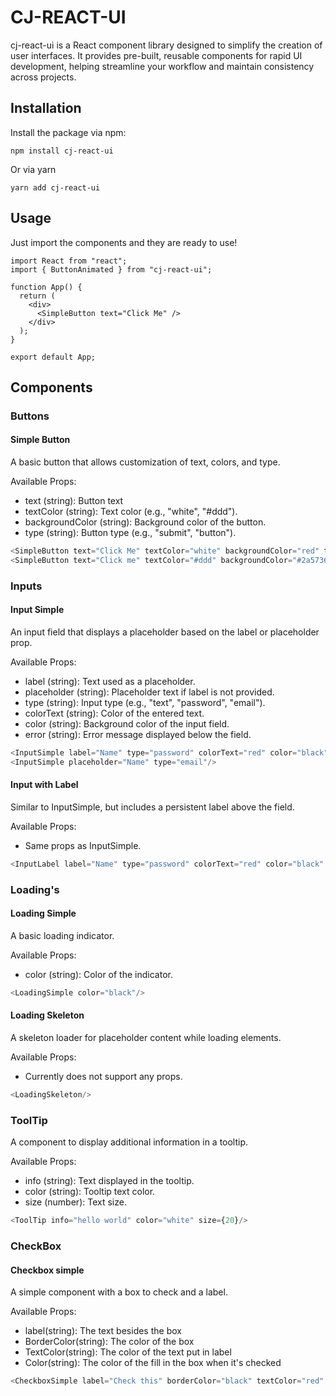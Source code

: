 # CJ-REACT-UI

cj-react-ui is a React component library designed to simplify the creation of user interfaces. It provides pre-built, reusable components for rapid UI development, helping streamline your workflow and maintain consistency across projects.

## Installation

Install the package via npm:

`npm install cj-react-ui`

Or via yarn

`yarn add cj-react-ui`

## Usage

Just import the components and they are ready to use!

```tsx
import React from "react";
import { ButtonAnimated } from "cj-react-ui";

function App() {
  return (
    <div>
      <SimpleButton text="Click Me" />
    </div>
  );
}

export default App;
```

## Components

### Buttons

#### Simple Button

A basic button that allows customization of text, colors, and type.

Available Props:

- text (string): Button text
- textColor (string): Text color (e.g., "white", "#ddd").
- backgroundColor (string): Background color of the button.
- type (string): Button type (e.g., "submit", "button").

```js
<SimpleButton text="Click Me" textColor="white" backgroundColor="red" type="submit"/>
<SimpleButton text="Click me" textColor="#ddd" backgroundColor="#2a5736"/>
```

### Inputs

#### Input Simple

An input field that displays a placeholder based on the label or placeholder prop.

Available Props:

- label (string): Text used as a placeholder.
- placeholder (string): Placeholder text if label is not provided.
- type (string): Input type (e.g., "text", "password", "email").
- colorText (string): Color of the entered text.
- color (string): Background color of the input field.
- error (string): Error message displayed below the field.

```js
<InputSimple label="Name" type="password" colorText="red" color="black" error="Error message"/>
<InputSimple placeholder="Name" type="email"/>
```

#### Input with Label

Similar to InputSimple, but includes a persistent label above the field.

Available Props:

- Same props as InputSimple.

```js
<InputLabel label="Name" type="password" colorText="red" color="black" error="Error message"/>
```

### Loading's

#### Loading Simple

A basic loading indicator.

Available Props:

- color (string): Color of the indicator.

```js
<LoadingSimple color="black"/>
```

#### Loading Skeleton

A skeleton loader for placeholder content while loading elements.

Available Props:

- Currently does not support any props.

```js
<LoadingSkeleton/>
```

### ToolTip

A component to display additional information in a tooltip.

Available Props:

- info (string): Text displayed in the tooltip.
- color (string): Tooltip text color.
- size (number): Text size.

```js
<ToolTip info="hello world" color="white" size={20}/>
```

### CheckBox

#### Checkbox simple

A simple component with a box to check and a label.

Available Props:

- label(string): The text besides the box
- BorderColor(string): The color of the box
- TextColor(string): The color of the text put in label
- Color(string): The color of the fill in the box when it's checked

```js
<CheckboxSimple label="Check this" borderColor="black" textColor="red" color="#d34"/>
```
